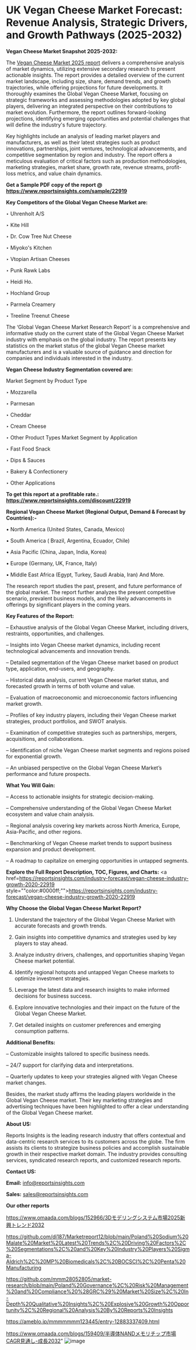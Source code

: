 # UK Vegan Cheese Market Forecast: Revenue Analysis, Strategic Drivers, and Growth Pathways (2025-2032)

<strong>Vegan Cheese Market Snapshot 2025-2032:</strong>

The <a href=https://www.reportsinsights.com/sample/22919>Vegan Cheese Market 2025 report</a> delivers a comprehensive analysis of market dynamics, utilizing extensive secondary research to present actionable insights. The report provides a detailed overview of the current market landscape, including size, share, demand trends, and growth trajectories, while offering projections for future developments. It thoroughly examines the Global Vegan Cheese Market, focusing on strategic frameworks and assessing methodologies adopted by key global players, delivering an integrated perspective on their contributions to market evolution. Furthermore, the report outlines forward-looking projections, identifying emerging opportunities and potential challenges that will define the industry's future trajectory.

Key highlights include an analysis of leading market players and manufacturers, as well as their latest strategies such as product innovations, partnerships, joint ventures, technological advancements, and competitive segmentation by region and industry. The report offers a meticulous evaluation of critical factors such as production methodologies, marketing strategies, market share, growth rate, revenue streams, profit-loss metrics, and value chain dynamics.

<strong>Get a Sample PDF copy of the report @ <a href=https://www.reportsinsights.com/sample/22919 style=color:#0000ff;>https://www.reportsinsights.com/sample/22919</a></strong>

<strong>Key Competitors of the Global Vegan Cheese Market are:</strong>

‣ Uhrenholt A/S

‣ Kite Hill

‣ Dr. Cow Tree Nut Cheese

‣ Miyoko's Kitchen

‣ Vtopian Artisan Cheeses

‣ Punk Rawk Labs

‣ Heidi Ho.

‣ Hochland Group

‣ Parmela Creamery

‣ Treeline Treenut Cheese

The ‘Global Vegan Cheese Market Research Report’ is a comprehensive and informative study on the current state of the Global Vegan Cheese Market industry with emphasis on the global industry. The report presents key statistics on the market status of the global Vegan Cheese market manufacturers and is a valuable source of guidance and direction for companies and individuals interested in the industry.

<strong>Vegan Cheese Industry Segmentation covered are:</strong>

Market Segment by Product Type

‣ Mozzarella

‣ Parmesan

‣ Cheddar

‣ Cream Cheese

‣ Other Product Types
Market Segment by Application

‣ Fast Food Snack

‣ Dips & Sauces

‣ Bakery & Confectionery

‣ Other Applications

<strong>To get this report at a profitable rate.: <a href=https://www.reportsinsights.com/discount/22919 style=color:#0000ff;>https://www.reportsinsights.com/discount/22919</a></strong>

<strong>Regional Vegan Cheese Market (Regional Output, Demand &amp; Forecast by Countries):-</strong>

• North America (United States, Canada, Mexico)

• South America ( Brazil, Argentina, Ecuador, Chile)

• Asia Pacific (China, Japan, India, Korea)

• Europe (Germany, UK, France, Italy)

• Middle East Africa (Egypt, Turkey, Saudi Arabia, Iran) And More.

The research report studies the past, present, and future performance of the global market. The report further analyzes the present competitive scenario, prevalent business models, and the likely advancements in offerings by significant players in the coming years.

<strong>Key Features of the Report:</strong>

– Exhaustive analysis of the Global Vegan Cheese Market, including drivers, restraints, opportunities, and challenges.

– Insights into Vegan Cheese market dynamics, including recent technological advancements and innovation trends.

– Detailed segmentation of the Vegan Cheese market based on product type, application, end-users, and geography.

– Historical data analysis, current Vegan Cheese market status, and forecasted growth in terms of both volume and value.

– Evaluation of macroeconomic and microeconomic factors influencing market growth.

– Profiles of key industry players, including their Vegan Cheese market strategies, product portfolios, and SWOT analysis.

– Examination of competitive strategies such as partnerships, mergers, acquisitions, and collaborations.

– Identification of niche Vegan Cheese market segments and regions poised for exponential growth.

– An unbiased perspective on the Global Vegan Cheese Market’s performance and future prospects.

<strong>What You Will Gain:</strong>

– Access to actionable insights for strategic decision-making.

– Comprehensive understanding of the Global Vegan Cheese Market ecosystem and value chain analysis.

– Regional analysis covering key markets across North America, Europe, Asia-Pacific, and other regions.

– Benchmarking of Vegan Cheese market trends to support business expansion and product development.

– A roadmap to capitalize on emerging opportunities in untapped segments.

<strong>Explore the Full Report Description, TOC, Figures, and Charts:</strong>
<a href=https://reportsinsights.com/industry-forecast/vegan-cheese-industry-growth-2020-22919 style=""color:#0000ff;"">https://reportsinsights.com/industry-forecast/vegan-cheese-industry-growth-2020-22919</a>

<strong>Why Choose the Global Vegan Cheese Market Report?</strong>

1. Understand the trajectory of the Global Vegan Cheese Market with accurate forecasts and growth trends.

2. Gain insights into competitive dynamics and strategies used by key players to stay ahead.

3. Analyze industry drivers, challenges, and opportunities shaping Vegan Cheese market potential.

4. Identify regional hotspots and untapped Vegan Cheese markets to optimize investment strategies.

5. Leverage the latest data and research insights to make informed decisions for business success.

6. Explore innovative technologies and their impact on the future of the Global Vegan Cheese Market.

7. Get detailed insights on customer preferences and emerging consumption patterns.

<strong>Additional Benefits:</strong>

– Customizable insights tailored to specific business needs.

– 24/7 support for clarifying data and interpretations.

– Quarterly updates to keep your strategies aligned with Vegan Cheese market changes.

Besides, the market study affirms the leading players worldwide in the Global Vegan Cheese market. Their key marketing strategies and advertising techniques have been highlighted to offer a clear understanding of the Global Vegan Cheese market.

<strong><strong>About US</strong>:</strong>

Reports Insights is the leading research industry that offers contextual and data-centric research services to its customers across the globe. The firm assists its clients to strategize business policies and accomplish sustainable growth in their respective market domain. The industry provides consulting services, syndicated research reports, and customized research reports.

<strong>Contact US:</strong>

<p class=><b>Email:</b> <a href=mailto:info@reportsinsights.com>info@reportsinsights.com</a></p>
<p class=><b>Sales:</b> <a href=mailto:sales@reportsinsights.com>sales@reportsinsights.com</a></p>

<strong>Our other reports</strong>

<a href=https://www.omaada.com/blogs/152966/3Dモデリングシステム市場2025新興トレンド2032>https://www.omaada.com/blogs/152966/3Dモデリングシステム市場2025新興トレンド2032</a>

<a href=https://github.com/di187/Marketreport12/blob/main/Poland%20Sodium%20Malate%20Market%20Latest%20Trends%2C%20Driving%20Factors%2C%20Segmentations%2C%20and%20Key%20Industry%20Players%20Sigma-Aldrich%2C%20MP%20Biomedicals%2C%20BOCSCI%2C%20Penta%20Manufacturing>https://github.com/di187/Marketreport12/blob/main/Poland%20Sodium%20Malate%20Market%20Latest%20Trends%2C%20Driving%20Factors%2C%20Segmentations%2C%20and%20Key%20Industry%20Players%20Sigma-Aldrich%2C%20MP%20Biomedicals%2C%20BOCSCI%2C%20Penta%20Manufacturing</a>

<a href=https://github.com/mmm28052805/market-research/blob/main/Poland%20Governance%2C%20Risk%20Management%20and%20Compliance%20%28GRC%29%20Market%20Size%2C%20In-Depth%20Qualitative%20Insights%2C%20Explosive%20Growth%20Opportunity%2C%20Regional%20Analysis%20By%20Reports%20Insights>https://github.com/mmm28052805/market-research/blob/main/Poland%20Governance%2C%20Risk%20Management%20and%20Compliance%20%28GRC%29%20Market%20Size%2C%20In-Depth%20Qualitative%20Insights%2C%20Explosive%20Growth%20Opportunity%2C%20Regional%20Analysis%20By%20Reports%20Insights</a>

<a href=https://ameblo.jp/mmmmmmm123445/entry-12883337409.html>https://ameblo.jp/mmmmmmm123445/entry-12883337409.html</a>

<a href=https://www.omaada.com/blogs/159409/半導体NANDメモリチップ市場CAGR見通し-成長2032>https://www.omaada.com/blogs/159409/半導体NANDメモリチップ市場CAGR見通し-成長2032</a>"
![image](https://github.com/user-attachments/assets/aba87430-9037-4ebd-b388-685319abeee9)
